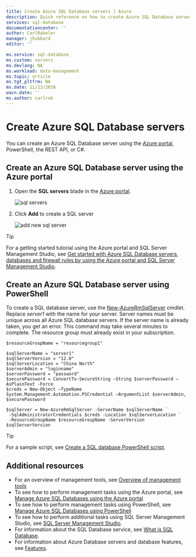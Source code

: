 ```yaml
---
title: Create Azure SQL Database servers | Azure
description: Quick reference on how to create Azure SQL Database servers using the Azure portal and PowerShell.
services: sql-database
documentationcenter: ''
author: CarlRabeler
manager: jhubbard
editor: ''

ms.service: sql-database
ms.custom: servers
ms.devlang: NA
ms.workload: data-management
ms.topic: article
ms.tgt_pltfrm: NA
ms.date: 11/23/2016
wacn.date: ''
ms.author: carlrab
---
```


# Create Azure SQL Database servers

You can create an Azure SQL Database server using the [Azure portal](https://portal.azure.cn/), PowerShell, the REST API, or C#. 

## Create an Azure SQL Database server using the Azure portal

1. Open the **SQL servers** blade in the [Azure portal](https://portal.azure.cn/). 

    ![sql servers](./media/sql-database-get-started/new-sql-server.png)

2. Click **Add** to create a SQL server

    ![add new sql server](./media/sql-database-get-started/new-sql-server-add.png)

> [!TIP]
> For a getting started tutorial using the Azure portal and SQL Server Management Studio, see [Get started with Azure SQL Database servers, databases and firewall rules by using the Azure portal and SQL Server Management Studio](./sql-database-get-started.md).
>

## Create an Azure SQL Database server using PowerShell

To create a SQL database server, use the [New-AzureRmSqlServer](https://docs.microsoft.com/powershell/resourcemanager/azurerm.sql/v2.3.0/new-azurermsqlserver) cmdlet. Replace *server1* with the name for your server. Server names must be unique across all Azure SQL database servers. If the server name is already taken, you get an error. This command may take several minutes to complete. The resource group must already exist in your subscription.

```
$resourceGroupName = "resourcegroup1"

$sqlServerName = "server1"
$sqlServerVersion = "12.0"
$sqlServerLocation = "China North"
$serverAdmin = "loginname"
$serverPassword = "password" 
$securePassword = ConvertTo-SecureString –String $serverPassword –AsPlainText -Force
$creds = New-Object –TypeName System.Management.Automation.PSCredential –ArgumentList $serverAdmin, $securePassword

$sqlServer = New-AzureRmSqlServer -ServerName $sqlServerName `
 -SqlAdministratorCredentials $creds -Location $sqlServerLocation `
 -ResourceGroupName $resourceGroupName -ServerVersion $sqlServerVersion
```

> [!TIP]
> For a sample script, see [Create a SQL database PowerShell script](./sql-database-get-started-powershell.md).
>

## Additional resources
* For an overview of management tools, see [Overview of management tools](./sql-database-manage-overview.md)
* To see how to perform management tasks using the Azure portal, see [Manage Azure SQL Databases using the Azure portal](./sql-database-manage-portal.md)
* To see how to perform management tasks using PowerShell, see [Manage Azure SQL Databases using PowerShell](./sql-database-manage-powershell.md)
* To see how to perform additional tasks using SQL Server Management Studio, see [SQL Server Management Studio](./sql-database-manage-azure-ssms.md).
* For information about the SQL Database service, see [What is SQL Database](./sql-database-technical-overview.md). 
* For information about Azure Database servers and database features, see [Features](./sql-database-features.md).